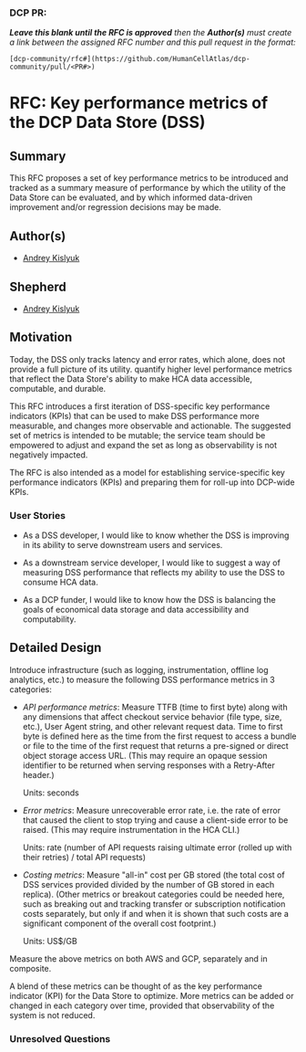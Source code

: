 ### DCP PR:

***Leave this blank until the RFC is approved** then the **Author(s)** must create a link between the assigned RFC number and this pull request in the format:*

`[dcp-community/rfc#](https://github.com/HumanCellAtlas/dcp-community/pull/<PR#>)`

# RFC: Key performance metrics of the DCP Data Store (DSS)

## Summary

This RFC proposes a set of key performance metrics to be introduced and tracked as a summary measure of performance by
which the utility of the Data Store can be evaluated, and by which informed data-driven improvement and/or regression
decisions may be made.

## Author(s)

* [Andrey Kislyuk](mailto:akislyuk@chanzuckerberg.com)

## Shepherd

* [Andrey Kislyuk](mailto:akislyuk@chanzuckerberg.com)

## Motivation

Today, the DSS only tracks latency and error rates, which alone, does not provide a full picture of its utility.
quantify higher level performance metrics that reflect the Data Store's ability to make HCA data accessible, computable,
and durable.

This RFC introduces a first iteration of DSS-specific key performance indicators (KPIs) that can be used to make DSS
performance more measurable, and changes more observable and actionable. The suggested set of metrics is intended to be
mutable; the service team should be empowered to adjust and expand the set as long as observability is not negatively
impacted.

The RFC is also intended as a model for establishing service-specific key performance indicators (KPIs) and preparing
them for roll-up into DCP-wide KPIs.

### User Stories

* As a DSS developer, I would like to know whether the DSS is improving in its ability to serve downstream users and
  services.

* As a downstream service developer, I would like to suggest a way of measuring DSS performance that reflects my ability
  to use the DSS to consume HCA data.

* As a DCP funder, I would like to know how the DSS is balancing the goals of economical data storage and data
  accessibility and computability.

## Detailed Design

Introduce infrastructure (such as logging, instrumentation, offline log analytics, etc.) to measure the following DSS
performance metrics in 3 categories:

- *API performance metrics*: Measure TTFB (time to first byte) along with any dimensions that affect checkout service
  behavior (file type, size, etc.), User Agent string, and other relevant request data. Time to first byte is defined
  here as the time from the first request to access a bundle or file to the time of the first request that returns a
  pre-signed or direct object storage access URL. (This may require an opaque session identifier to be returned when
  serving responses with a Retry-After header.)

  Units: seconds

- *Error metrics*: Measure unrecoverable error rate, i.e. the rate of error that caused the client to stop trying and
  cause a client-side error to be raised. (This may require instrumentation in the HCA CLI.)

  Units: rate (number of API requests raising ultimate error (rolled up with their retries) / total API requests)

- *Costing metrics*: Measure "all-in" cost per GB stored (the total cost of DSS services provided divided by the number
  of GB stored in each replica). (Other metrics or breakout categories could be needed here, such as breaking out and
  tracking transfer or subscription notification costs separately, but only if and when it is shown that such costs are
  a significant component of the overall cost footprint.)

  Units: US$/GB

Measure the above metrics on both AWS and GCP, separately and in composite.

A blend of these metrics can be thought of as the key performance indicator (KPI) for the Data Store to optimize. More
metrics can be added or changed in each category over time, provided that observability of the system is not reduced.

### Unresolved Questions
